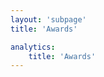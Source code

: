 ```yaml
---
layout: 'subpage'
title: 'Awards'

analytics:
    title: 'Awards'
---
```


<script setup>
    // import { data as awards } from './awards.data'
    // import { data as companies } from '../globals/companies.data'
    // import AwardList from '../components/AwardList.vue'
    // import _ from 'lodash'

    // const data = {}
    // _.each(companies, (value, key) => {
    //     data[value.slug] = _.filter(awards, o => { return o.company.slug == value.slug })
    // });
    // data.total = awards.length;

    import AwardsPage from './Awards.vue'
</script>

<AwardsPage></AwardsPage>

<!-- # Awards

Me or my work has been recognized with **{{ data.total }} awards**.

<h2 class="logo amazon">Amazon Awards</h2>
<AwardList :data="data.amazon"></AwardList>

<h2 class="logo disney">Disney Awards</h2>
<AwardList :data="data.disney"></AwardList>

<h2 class="logo phenomblue">Phenomblue Awards</h2>
<AwardList :data="data.phenomblue"></AwardList> -->